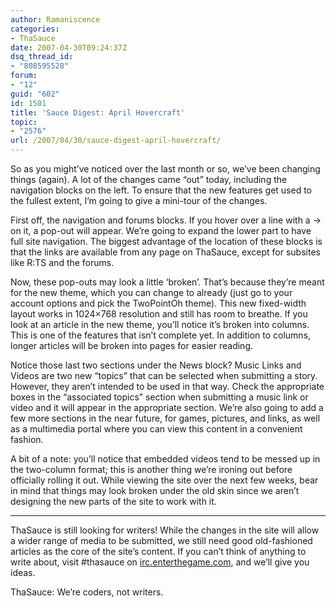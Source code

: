 ```yaml
---
author: Ramaniscence
categories:
- ThaSauce
date: 2007-04-30T09:24:37Z
dsq_thread_id:
- "808595528"
forum:
- "12"
guid: "602"
id: 1501
title: 'Sauce Digest: April Hovercraft'
topic:
- "2576"
url: /2007/04/30/sauce-digest-april-hovercraft/
---
```


So as you might&#8217;ve noticed over the last month or so, we&#8217;ve been changing things (again). A lot of the changes came &#8220;out&#8221; today, including the navigation blocks on the left. To ensure that the new features get used to the fullest extent, I&#8217;m going to give a mini-tour of the changes.

First off, the navigation and forums blocks. If you hover over a line with a &rarr; on it, a pop-out will appear. We&#8217;re going to expand the lower part to have full site navigation. The biggest advantage of the location of these blocks is that the links are available from any page on ThaSauce, except for subsites like R:TS and the forums.

Now, these pop-outs may look a little &#8216;broken&#8217;. That&#8217;s because they&#8217;re meant for the new theme, which you can change to already (just go to your account options and pick the TwoPointOh theme). This new fixed-width layout works in 1024&#215;768 resolution and still has room to breathe. If you look at an article in the new theme, you&#8217;ll notice it&#8217;s broken into columns. This is one of the features that isn&#8217;t complete yet. In addition to columns, longer articles will be broken into pages for easier reading.

Notice those last two sections under the News block? Music Links and Videos are two new &#8220;topics&#8221; that can be selected when submitting a story. However, they aren&#8217;t intended to be used in that way. Check the appropriate boxes in the &#8220;associated topics&#8221; section when submitting a music link or video and it will appear in the appropriate section. We&#8217;re also going to add a few more sections in the near future, for games, pictures, and links, as well as a multimedia portal where you can view this content in a convenient fashion.

A bit of a note: you&#8217;ll notice that embedded videos tend to be messed up in the two-column format; this is another thing we&#8217;re ironing out before officially rolling it out. While viewing the site over the next few weeks, bear in mind that things may look broken under the old skin since we aren&#8217;t designing the new parts of the site to work with it.

* * *

ThaSauce is still looking for writers! While the changes in the site will allow a wider range of media to be submitted, we still need good old-fashioned articles as the core of the site&#8217;s content. If you can&#8217;t think of anything to write about, visit #thasauce on [irc.enterthegame.com](irc://irc.enterthegame.com/), and we&#8217;ll give you ideas.

ThaSauce: We&#8217;re coders, not writers.